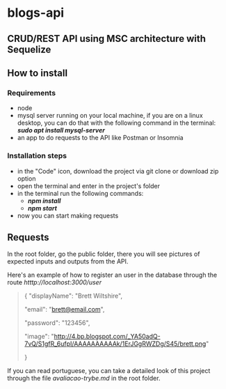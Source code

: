 # blogs-api
## CRUD/REST API using MSC architecture with Sequelize

## How to install

### Requirements
  - node
  - mysql server running on your local machine, if you are on a linux desktop, you can do that with the following command in the terminal: ***sudo apt install mysql-server***
  - an app to do requests to the API like Postman or Insomnia

### Installation steps
  - in the "Code" icon, download the project via git clone or download zip option
  - open the terminal and enter in the project's folder
  - in the terminal run the following commands:
      - ***npm install***
      - ***npm start***
  - now you can start making requests

## Requests
In the root folder, go the public folder, there you will see pictures of expected inputs and outputs from the API.

Here's an example of how to register an user in the database through the route *htttp://localhost:3000/user*

> {
  > "displayName": "Brett Wiltshire",
  >
  > "email": "brett@email.com",
  >
  > "password": "123456",
  >
  > "image": "http://4.bp.blogspot.com/_YA50adQ-7vQ/S1gfR_6ufpI/AAAAAAAAAAk/1ErJGgRWZDg/S45/brett.png"
  >
> }

If you can read portuguese, you can take a detailed look of this project through the file *avaliacao-trybe.md* in the root folder.
